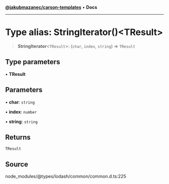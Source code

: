 [**@jakubmazanec/carson-templates**](../../../README.md) • **Docs**

---

# Type alias: StringIterator()\<TResult\>

> **StringIterator**\<`TResult`\>: (`char`, `index`, `string`) => `TResult`

## Type parameters

• **TResult**

## Parameters

• **char**: `string`

• **index**: `number`

• **string**: `string`

## Returns

`TResult`

## Source

node_modules/@types/lodash/common/common.d.ts:225
